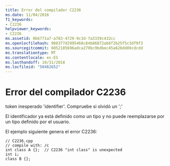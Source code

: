 ```yaml
---
title: Error del compilador C2236
ms.date: 11/04/2016
f1_keywords:
- C2236
helpviewer_keywords:
- C2236
ms.assetid: 0b6771a7-a783-4729-9c3d-7a3339c432cc
ms.openlocfilehash: 988377d2995468c84b86872ab6f2b25f5c3df9f3
ms.sourcegitcommit: 6052185696adca270bc9bdbec45a626dd89cdcdd
ms.translationtype: MT
ms.contentlocale: es-ES
ms.lasthandoff: 10/31/2018
ms.locfileid: "50462652"
---
```

# <a name="compiler-error-c2236"></a>Error del compilador C2236

token inesperado 'identifier'. Compruebe si olvidó un ';'

El identificador ya está definido como un tipo y no puede reemplazarse por un tipo definido por el usuario.

El ejemplo siguiente genera el error C2236:

```
// C2236.cpp
// compile with: /c
int class A {};  // C2236 "int class" is unexpected
int i;
class B {};
```